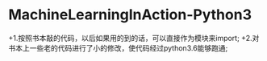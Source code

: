 # MachineLearningInAction-Python3


+1.按照书本敲的代码，以后如果用的到的话，可以直接作为模块来import;
+2.对书本上一些老的代码进行了小的修改，使代码经过python3.6能够跑通;


